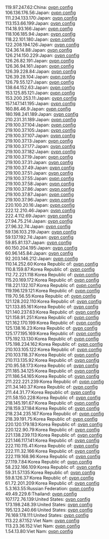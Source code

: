 119.97.247.62:China: [ovpn config](vpn/119_97_247_62.ovpn)  
106.136.176.56:Japan: [ovpn config](vpn/106_136_176_56.ovpn)  
111.234.133.170:Japan: [ovpn config](vpn/111_234_133_170.ovpn)  
113.153.66.199:Japan: [ovpn config](vpn/113_153_66_199.ovpn)  
114.18.93.166:Japan: [ovpn config](vpn/114_18_93_166.ovpn)  
118.106.185.94:Japan: [ovpn config](vpn/118_106_185_94.ovpn)  
118.22.101.180:Japan: [ovpn config](vpn/118_22_101_180.ovpn)  
122.208.194.126:Japan: [ovpn config](vpn/122_208_194_126.ovpn)  
124.36.14.88:Japan: [ovpn config](vpn/124_36_14_88.ovpn)  
126.214.150.229:Japan: [ovpn config](vpn/126_214_150_229.ovpn)  
126.26.82.191:Japan: [ovpn config](vpn/126_26_82_191.ovpn)  
126.36.94.161:Japan: [ovpn config](vpn/126_36_94_161.ovpn)  
126.39.228.84:Japan: [ovpn config](vpn/126_39_228_84.ovpn)  
126.39.28.104:Japan: [ovpn config](vpn/126_39_28_104.ovpn)  
126.79.55.127:Japan: [ovpn config](vpn/126_79_55_127.ovpn)  
138.64.152.63:Japan: [ovpn config](vpn/138_64_152_63.ovpn)  
153.125.85.121:Japan: [ovpn config](vpn/153_125_85_121.ovpn)  
153.200.253.11:Japan: [ovpn config](vpn/153_200_253_11.ovpn)  
157.147.141.195:Japan: [ovpn config](vpn/157_147_141_195.ovpn)  
160.86.46.9:Japan: [ovpn config](vpn/160_86_46_9.ovpn)  
180.198.241.189:Japan: [ovpn config](vpn/180_198_241_189.ovpn)  
210.231.31.189:Japan: [ovpn config](vpn/210_231_31_189.ovpn)  
219.100.37.104:Japan: [ovpn config](vpn/219_100_37_104.ovpn)  
219.100.37.105:Japan: [ovpn config](vpn/219_100_37_105.ovpn)  
219.100.37.107:Japan: [ovpn config](vpn/219_100_37_107.ovpn)  
219.100.37.13:Japan: [ovpn config](vpn/219_100_37_13.ovpn)  
219.100.37.177:Japan: [ovpn config](vpn/219_100_37_177.ovpn)  
219.100.37.182:Japan: [ovpn config](vpn/219_100_37_182.ovpn)  
219.100.37.19:Japan: [ovpn config](vpn/219_100_37_19.ovpn)  
219.100.37.31:Japan: [ovpn config](vpn/219_100_37_31.ovpn)  
219.100.37.49:Japan: [ovpn config](vpn/219_100_37_49.ovpn)  
219.100.37.51:Japan: [ovpn config](vpn/219_100_37_51.ovpn)  
219.100.37.55:Japan: [ovpn config](vpn/219_100_37_55.ovpn)  
219.100.37.58:Japan: [ovpn config](vpn/219_100_37_58.ovpn)  
219.100.37.86:Japan: [ovpn config](vpn/219_100_37_86.ovpn)  
219.100.37.87:Japan: [ovpn config](vpn/219_100_37_87.ovpn)  
219.100.37.96:Japan: [ovpn config](vpn/219_100_37_96.ovpn)  
220.100.20.16:Japan: [ovpn config](vpn/220_100_20_16.ovpn)  
222.12.210.46:Japan: [ovpn config](vpn/222_12_210_46.ovpn)  
222.4.112.69:Japan: [ovpn config](vpn/222_4_112_69.ovpn)  
27.94.75.214:Japan: [ovpn config](vpn/27_94_75_214.ovpn)  
27.96.32.74:Japan: [ovpn config](vpn/27_96_32_74.ovpn)  
59.136.103.219:Japan: [ovpn config](vpn/59_136_103_219.ovpn)  
59.137.192.74:Japan: [ovpn config](vpn/59_137_192_74.ovpn)  
59.85.81.137:Japan: [ovpn config](vpn/59_85_81_137.ovpn)  
60.150.204.195:Japan: [ovpn config](vpn/60_150_204_195.ovpn)  
60.96.145.84:Japan: [ovpn config](vpn/60_96_145_84.ovpn)  
92.203.146.212:Japan: [ovpn config](vpn/92_203_146_212.ovpn)  
110.14.252.60:Korea Republic of: [ovpn config](vpn/110_14_252_60.ovpn)  
110.8.159.87:Korea Republic of: [ovpn config](vpn/110_8_159_87.ovpn)  
112.72.221.118:Korea Republic of: [ovpn config](vpn/112_72_221_118.ovpn)  
115.20.169.172:Korea Republic of: [ovpn config](vpn/115_20_169_172.ovpn)  
118.221.132.107:Korea Republic of: [ovpn config](vpn/118_221_132_107.ovpn)  
119.196.129.121:Korea Republic of: [ovpn config](vpn/119_196_129_121.ovpn)  
119.70.56.55:Korea Republic of: [ovpn config](vpn/119_70_56_55.ovpn)  
121.128.202.110:Korea Republic of: [ovpn config](vpn/121_128_202_110.ovpn)  
121.133.85.161:Korea Republic of: [ovpn config](vpn/121_133_85_161.ovpn)  
121.140.237.63:Korea Republic of: [ovpn config](vpn/121_140_237_63.ovpn)  
121.158.91.251:Korea Republic of: [ovpn config](vpn/121_158_91_251.ovpn)  
121.162.170.199:Korea Republic of: [ovpn config](vpn/121_162_170_199.ovpn)  
125.138.16.23:Korea Republic of: [ovpn config](vpn/125_138_16_23.ovpn)  
125.177.195.169:Korea Republic of: [ovpn config](vpn/125_177_195_169.ovpn)  
175.192.13.130:Korea Republic of: [ovpn config](vpn/175_192_13_130.ovpn)  
175.198.234.162:Korea Republic of: [ovpn config](vpn/175_198_234_162.ovpn)  
210.103.105.122:Korea Republic of: [ovpn config](vpn/210_103_105_122.ovpn)  
210.103.118.37:Korea Republic of: [ovpn config](vpn/210_103_118_37.ovpn)  
210.113.135.92:Korea Republic of: [ovpn config](vpn/210_113_135_92.ovpn)  
210.95.58.173:Korea Republic of: [ovpn config](vpn/210_95_58_173.ovpn)  
211.185.34.125:Korea Republic of: [ovpn config](vpn/211_185_34_125.ovpn)  
211.186.54.165:Korea Republic of: [ovpn config](vpn/211_186_54_165.ovpn)  
211.222.221.239:Korea Republic of: [ovpn config](vpn/211_222_221_239.ovpn)  
211.34.140.37:Korea Republic of: [ovpn config](vpn/211_34_140_37.ovpn)  
211.44.31.77:Korea Republic of: [ovpn config](vpn/211_44_31_77.ovpn)  
211.58.150.228:Korea Republic of: [ovpn config](vpn/211_58_150_228.ovpn)  
218.145.191.67:Korea Republic of: [ovpn config](vpn/218_145_191_67.ovpn)  
218.159.37.184:Korea Republic of: [ovpn config](vpn/218_159_37_184.ovpn)  
218.234.235.167:Korea Republic of: [ovpn config](vpn/218_234_235_167.ovpn)  
218.39.191.75:Korea Republic of: [ovpn config](vpn/218_39_191_75.ovpn)  
220.120.179.183:Korea Republic of: [ovpn config](vpn/220_120_179_183.ovpn)  
220.122.90.79:Korea Republic of: [ovpn config](vpn/220_122_90_79.ovpn)  
221.138.239.113:Korea Republic of: [ovpn config](vpn/221_138_239_113.ovpn)  
221.146.117.141:Korea Republic of: [ovpn config](vpn/221_146_117_141.ovpn)  
222.110.115.41:Korea Republic of: [ovpn config](vpn/222_110_115_41.ovpn)  
222.111.32.166:Korea Republic of: [ovpn config](vpn/222_111_32_166.ovpn)  
222.119.168.96:Korea Republic of: [ovpn config](vpn/222_119_168_96.ovpn)  
27.119.7.84:Korea Republic of: [ovpn config](vpn/27_119_7_84.ovpn)  
58.232.166.109:Korea Republic of: [ovpn config](vpn/58_232_166_109.ovpn)  
59.31.57.135:Korea Republic of: [ovpn config](vpn/59_31_57_135.ovpn)  
59.8.126.37:Korea Republic of: [ovpn config](vpn/59_8_126_37.ovpn)  
61.72.201.209:Korea Republic of: [ovpn config](vpn/61_72_201_209.ovpn)  
5.3.163.55:Russian Federation: [ovpn config](vpn/5_3_163_55.ovpn)  
49.49.229.6:Thailand: [ovpn config](vpn/49_49_229_6.ovpn)  
107.172.76.139:United States: [ovpn config](vpn/107_172_76_139.ovpn)  
173.198.248.39:United States: [ovpn config](vpn/173_198_248_39.ovpn)  
195.123.240.66:United States: [ovpn config](vpn/195_123_240_66.ovpn)  
76.169.178.111:United States: [ovpn config](vpn/76_169_178_111.ovpn)  
113.22.87.152:Viet Nam: [ovpn config](vpn/113_22_87_152.ovpn)  
113.23.36.152:Viet Nam: [ovpn config](vpn/113_23_36_152.ovpn)  
1.54.13.80:Viet Nam: [ovpn config](vpn/1_54_13_80.ovpn)  
